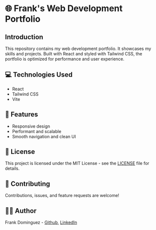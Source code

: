# 🌐 Frank's Web Development Portfolio

## Introduction

This repository contains my web development portfolio. It showcases my skills and projects. Built with React and styled with Tailwind CSS, the portfolio is optimized for performance and user experience.

## 💻 Technologies Used

- React
- Tailwind CSS
- Vite

## 🔨 Features

- Responsive design
- Performant and scalable
- Smooth navigation and clean UI

## 📜 License

This project is licensed under the MIT License - see the [LICENSE](LICENSE) file for details.

## 🤝 Contributing

Contributions, issues, and feature requests are welcome!

## 🙋‍♂️ Author

Frank Dominguez - [Github](https://github.com/commandergavdog), [LinkedIn](https://www.linkedin.com/)
